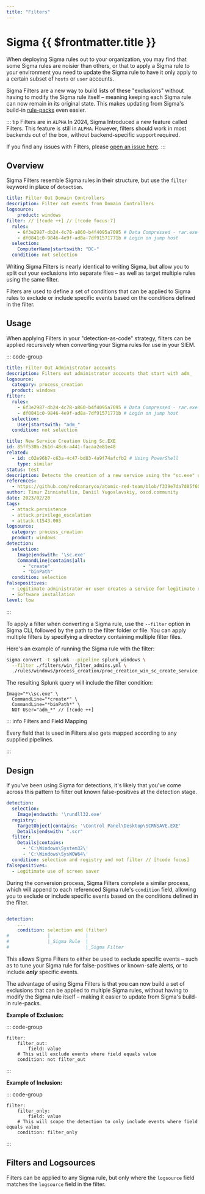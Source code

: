 ```yaml
---
title: "Filters"
---
```


# Sigma {{ $frontmatter.title }}

When deploying Sigma rules out to your organization, you may find that some Sigma rules are noisier than others, or that to apply a Sigma rule to your environment you need to update the Sigma rule to have it only apply to a certain subset of `hosts` or `user` accounts.

Sigma Filters are a new way to build lists of these "exclusions" without having to modify the Sigma rule itself – meaning keeping each Sigma rule can now remain in its original state. This makes updating from Sigma's build-in [rule-packs](https://github.com/SigmaHQ/sigma/releases) even easier.

::: tip Filters are in `ALPHA`
In 2024, Sigma Introduced a new feature called Filters. This feature is still in `ALPHA`. However, filters should work in most backends out of the box, without backend-specific support required.

If you find any issues with Filters, please [open an issue here](https://github.com/SigmaHQ/sigma-specification/issues/new?assignees=&labels=bug&template=bug_report.md&title=).
:::

## Overview

Sigma Filters resemble Sigma rules in their structure, but use the `filter` keyword in place of `detection`.

```yaml
title: Filter Out Domain Controllers
description: Filter out events from Domain Controllers
logsource:
    product: windows
filter: // [!code ++] // [!code focus:7]
  rules:
    - 6f3e2987-db24-4c78-a860-b4f4095a7095 # Data Compressed - rar.exe
    - df0841c0-9846-4e9f-ad8a-7df91571771b # Login on jump host
  selection:
    ComputerName|startswith: "DC-"
  condition: not selection
```

Writing Sigma Filters is nearly identical to writing Sigma, but allow you to split out your exclusions into separate files – as well as target multiple rules using the same filter.

Filters are used to define a set of conditions that can be applied to Sigma rules to exclude or include specific events based on the conditions defined in the filter.

## Usage

When applying Filters in your "detection-as-code" strategy, filters can be applied recursively when converting your Sigma rules for use in your SIEM.

::: code-group

```yaml [./filters/win_filter_admins.yml]
title: Filter Out Administrator accounts
description: Filters out administrator accounts that start with adm_
logsource:
  category: process_creation
  product: windows
filter:
  rules:
    - 6f3e2987-db24-4c78-a860-b4f4095a7095 # Data Compressed - rar.exe
    - df0841c0-9846-4e9f-ad8a-7df91571771b # Login on jump host
  selection:
    User|startswith: "adm_"
  condition: not selection
```

```yaml [./rules/windows/process_creation/proc_creation_win_sc_create_service.yml]
title: New Service Creation Using Sc.EXE
id: 85ff530b-261d-48c6-a441-facaa2e81e48
related:
  - id: c02e96b7-c63a-4c47-bd83-4a9f74afcfb2 # Using PowerShell
    type: similar
status: test
description: Detects the creation of a new service using the "sc.exe" utility.
references:
  - https://github.com/redcanaryco/atomic-red-team/blob/f339e7da7d05f6057fdfcdd3742bfcf365fee2a9/atomics/T1543.003/T1543.003.md
author: Timur Zinniatullin, Daniil Yugoslavskiy, oscd.community
date: 2023/02/20
tags:
  - attack.persistence
  - attack.privilege_escalation
  - attack.t1543.003
logsource:
  category: process_creation
  product: windows
detection:
  selection:
    Image|endswith: '\sc.exe'
    CommandLine|contains|all:
      - "create"
      - "binPath"
  condition: selection
falsepositives:
  - Legitimate administrator or user creates a service for legitimate reasons.
  - Software installation
level: low
```

:::

To apply a filter when converting a Sigma rule, use the `--filter` option in Sigma CLI, followed by the path to the filter folder or file. You can apply multiple filters by specifying a directory containing multiple filter files.

Here's an example of running the Sigma rule with the filter:

```bash
sigma convert -t splunk --pipeline splunk_windows \
  --filter ./filters/win_filter_admins.yml \
  ./rules/windows/process_creation/proc_creation_win_sc_create_service.yml
```

The resulting Splunk query will include the filter condition:

```splunk
Image="*\\sc.exe" \
  CommandLine="*create*" \
  CommandLine="*binPath*" \
  NOT User="adm_*" // [!code ++]
```

::: info Filters and Field Mapping

Every field that is used in Filters also gets mapped according to any supplied pipelines.

:::

## Design

If you've been using Sigma for detections, it's likely that you've come across this pattern to filter out known false-positives at the detection stage.

```yaml
detection:
  selection:
    Image|endswith: '\rundll32.exe'
  registry:
    TargetObject|contains: '\Control Panel\Desktop\SCRNSAVE.EXE'
    Details|endswith: ".scr"
  filter:
    Details|contains:
      - 'C:\Windows\System32\'
      - 'C:\Windows\SysWOW64\'
  condition: selection and registry and not filter // [!code focus]
falsepositives:
  - Legitimate use of screen saver
```

During the conversion process, Sigma Filters complete a similar process, which will append to each referenced Sigma rule's `condition` field, allowing you to exclude or include specific events based on the conditions defined in the filter.

```yaml

detection:
    ...
    condition: selection and (filter)
#              |             |
#              |_Sigma Rule  |
#                            |_Sigma Filter

```

This allows Sigma Filters to either be used to exclude specific events – such as to tune your Sigma rule for false-positives or known-safe alerts, or to include **_only_** specific events.

The advantage of using Sigma Filters is that you can now build a set of exclusions that can be applied to multiple Sigma rules, without having to modify the Sigma rule itself – making it easier to update from Sigma's build-in rule-packs.

**Example of Exclusion:**

::: code-group

```yaml[./filters/exclude_something.yml]
filter:
    filter_out:
        field: value
    # This will exclude events where field equals value
    condition: not filter_out 
```

:::

**Example of Inclusion:**

::: code-group

```yaml[./filters/include_something.yml]
filter:
    filter_only:
        field: value
    # This will scope the detection to only include events where field equals value
    condition: filter_only 
```

:::

## Filters and Logsources

Filters can be applied to any Sigma rule, but only where the `logsource` field matches the `logsource` field in the filter.


